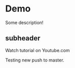 # Demo

Some description!

## subheader

Watch tutorial on Youtube.com

Testing new push to master. 
